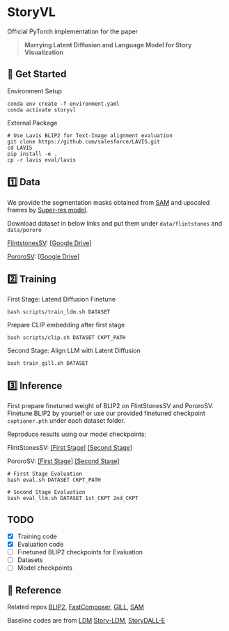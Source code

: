 # StoryVL

Official PyTorch implementation for the paper

> **Marrying Latent Diffusion and Language Model for Story Visualization**

## :rocket: Get Started

Environment Setup

```
conda env create -f environment.yaml
conda activate storyvl
```

External Package

```
# Use Lavis BLIP2 for Text-Image alignment evaluation
git clone https://github.com/salesforce/LAVIS.git
cd LAVIS
pip install -e .
cp -r lavis eval/lavis
```

## :one: Data

We provide the segmentation masks obtained from [SAM](https://github.com/facebookresearch/segment-anything) and upscaled frames by [Super-res model](nitro/txt2img-f8-large).

Download dataset in below links and put them under `data/flintstones` and `data/pororo`

[FlintstonesSV](https://arxiv.org/pdf/1804.03608.pdf): [[Google Drive]]()

[PororoSV](https://openaccess.thecvf.com/content_CVPR_2019/papers/Li_StoryGAN_A_Sequential_Conditional_GAN_for_Story_Visualization_CVPR_2019_paper.pdf): [[Google Drive]]()

## :two: Training

First Stage: Latend Diffusion Finetune

```
bash scripts/train_ldm.sh DATASET
```

Prepare CLIP embedding after first stage

```
bash scripts/clip.sh DATASET CKPT_PATH
```

Second Stage: Align LLM with Latent Diffusion

```
bash train_gill.sh DATASET
```

## :three: Inference

First prepare finetuned weight of BLIP2 on FlintStonesSV and PororoSV. Finetune BLIP2 by yourself or use our provided finetuned checkpoint `captioner.pth` under each dataset folder.

Reproduce results using our model checkpoints:

FlintStonesSV: [[First Stage]]() [[Second Stage]]()

PororoSV: [[First Stage]]() [[Second Stage]]()

```
# First Stage Evaluation
bash eval.sh DATASET CKPT_PATH

# Second Stage Evaluation
bash eval_llm.sh DATASET 1st_CKPT 2nd_CKPT
```

## TODO

- [x] Training code
- [x] Evaluation code
- [ ] Finetuned BLIP2 checkpoints for Evaluation
- [ ] Datasets
- [ ] Model checkpoints

## :closed_book: Reference

Related repos [BLIP2](https://github.com/salesforce/LAVIS), [FastComposer](https://github.com/mit-han-lab/fastcomposer), [GILL](https://github.com/kohjingyu/gill), [SAM](https://github.com/facebookresearch/segment-anything)

Baseline codes are from [LDM](https://github.com/CompVis/latent-diffusion) [Story-LDM](https://github.com/ubc-vision/Make-A-Story), [StoryDALL-E](https://github.com/adymaharana/storydalle)
